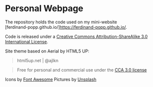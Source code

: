 # Personal Webpage

The repository holds the code used on my mini-website  
[ferdinand-popp.github.io/]https://ferdinand-popp.github.io/.

Code is released under a [Creative Commons Attribution-ShareAlike 3.0 International License](http://creativecommons.org/licenses/by/3.0/).

Site theme based on Aerial by HTML5 UP: 
> html5up.net | @ajlkn
 
> Free for personal and commercial use under the
> [CCA 3.0 license](http://html5up.net/license)

Icons by [Font Awesome](http://fortawesome.github.com/Font-Awesome)
Pictures by [Unsplash](https://unsplash.com/)
